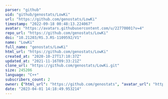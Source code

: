 ```yaml
---
parser: "github"
uid: "github/genostats/LowKi"
url: "https://github.com/genostats/LowKi"
timestamp: "2022-09-18 00:48:13.224067"
avatar: "https://avatars.githubusercontent.com/u/22770001?v=4"
repo_url: "https://github.com/genostats/LowKi"
doi: "10.21203/RS.3.RS-1109592/V1"
name: "LowKi"
full_name: "genostats/LowKi"
html_url: "https://github.com/genostats/LowKi"
created_at: "2020-10-27T17:10:37Z"
updated_at: "2021-11-16T09:33:21Z"
clone_url: "https://github.com/genostats/LowKi.git"
size: 245206
language: "C++"
subscribers_count: 2
owner: {"html_url": "https://github.com/genostats", "avatar_url": "https://avatars.githubusercontent.com/u/22770001?v=4", "login": "genostats", "type": "Organization"}
date: "2023-04-01 14:18:49.953214"
---
```

